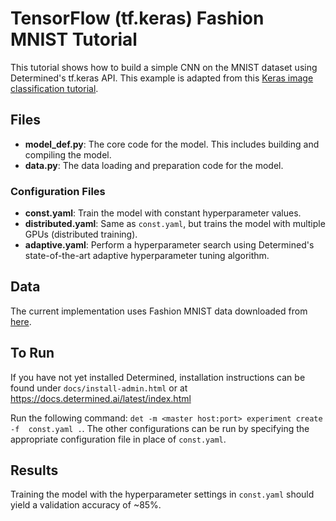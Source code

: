 # TensorFlow (tf.keras) Fashion MNIST Tutorial

This tutorial shows how to build a simple CNN on the MNIST dataset using
Determined's tf.keras API. This example is adapted from this [Keras image
classification tutorial](https://www.tensorflow.org/tutorials/keras/classification).

## Files
* **model_def.py**: The core code for the model. This includes building and compiling the model.
* **data.py**: The data loading and preparation code for the model.

### Configuration Files
* **const.yaml**: Train the model with constant hyperparameter values.
* **distributed.yaml**: Same as `const.yaml`, but trains the model with multiple GPUs (distributed training).
* **adaptive.yaml**: Perform a hyperparameter search using Determined's state-of-the-art adaptive hyperparameter tuning algorithm.

## Data
The current implementation uses Fashion MNIST data downloaded from 
[here](https://github.com/zalandoresearch/fashion-mnist/blob/master/LICENSE).

## To Run
If you have not yet installed Determined, installation instructions can be found
under `docs/install-admin.html` or at https://docs.determined.ai/latest/index.html

Run the following command: `det -m <master host:port> experiment create -f 
const.yaml .`. The other configurations can be run by specifying the appropriate 
configuration file in place of `const.yaml`.

## Results
Training the model with the hyperparameter settings in `const.yaml` should yield
a validation accuracy of ~85%. 
